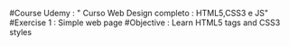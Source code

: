 

#Course Udemy : " Curso Web Design completo : HTML5,CSS3 e JS"
#Exercise 1 : Simple web page
#Objective : Learn HTML5 tags and CSS3 styles
